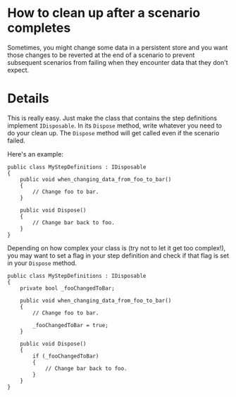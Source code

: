 # How to clean up after a scenario completes #

Sometimes, you might change some data in a persistent store and you want those changes to be reverted at the end of a scenario to prevent subsequent scenarios from failing when they encounter data that they don't expect.

# Details #

This is really easy. Just make the class that contains the step definitions implement `IDisposable`. In its `Dispose` method, write whatever you need to do your clean up. The `Dispose` method will get called even if the scenario failed.

Here's an example:

```
public class MyStepDefinitions : IDisposable
{
    public void when_changing_data_from_foo_to_bar()
    {
        // Change foo to bar.
    }

    public void Dispose()
    {
        // Change bar back to foo.
    }
}
```

Depending on how complex your class is (try not to let it get too complex!), you may want to set a flag in your step definition and check if that flag is set in your `Dispose` method.

```
public class MyStepDefinitions : IDisposable
{
    private bool _fooChangedToBar;

    public void when_changing_data_from_foo_to_bar()
    {
        // Change foo to bar.

        _fooChangedToBar = true;
    }

    public void Dispose()
    {
        if (_fooChangedToBar)
        {
            // Change bar back to foo.
        }
    }
}
```